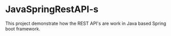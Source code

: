 # JavaSpringRestAPI-s
This project demonstrate how the REST API's are work in Java based Spring boot framework.
